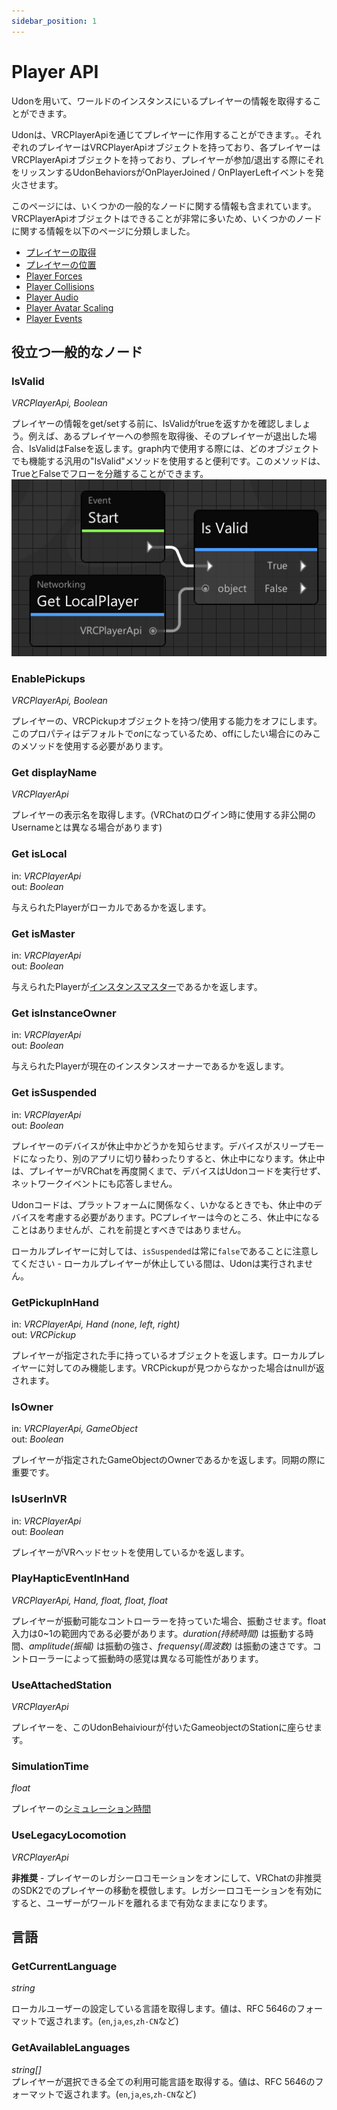 ```yaml
---
sidebar_position: 1
---
```

# Player API
Udonを用いて、ワールドのインスタンスにいるプレイヤーの情報を取得することができます。

Udonは、VRCPlayerApiを通じてプレイヤーに作用することができます。。それぞれのプレイヤーはVRCPlayerApiオブジェクトを持っており、各プレイヤーはVRCPlayerApiオブジェクトを持っており、プレイヤーが参加/退出する際にそれをリッスンするUdonBehaviorsがOnPlayerJoined / OnPlayerLeftイベントを発火させます。

このページには、いくつかの一般的なノードに関する情報も含まれています。VRCPlayerApiオブジェクトはできることが非常に多いため、いくつかのノードに関する情報を以下のページに分類しました。

* [プレイヤーの取得](/worlds/udon/playerapi/getting-players)
* [プレイヤーの位置](/worlds/udon/playerapi/player-positions)
* [Player Forces](/worlds/udon/playerapi/player-forces)
* [Player Collisions](/worlds/udon/playerapi/player-collisions)
* [Player Audio](/worlds/udon/playerapi/player-audio)
* [Player Avatar Scaling](/worlds/udon/playerapi/player-avatar-scaling)
* [Player Events](/worlds/udon/graph/event-nodes#player-events)

## 役立つ一般的なノード

### IsValid
*VRCPlayerApi, Boolean*

プレイヤーの情報をget/setする前に、IsValidがtrueを返すかを確認しましょう。例えば、あるプレイヤーへの参照を取得後、そのプレイヤーが退出した場合、IsValidはFalseを返します。graph内で使用する際には、どのオブジェクトでも機能する汎用の"IsValid"メソッドを使用すると便利です。このメソッドは、TrueとFalseでフローを分離することができます。
![index-59fc2c8-player-isvalid.png](/img/worlds/index-59fc2c8-player-isvalid.png)

### EnablePickups
*VRCPlayerApi, Boolean*

プレイヤーの、VRCPickupオブジェクトを持つ/使用する能力をオフにします。このプロパティはデフォルトで*on*になっているため、offにしたい場合にのみこのメソッドを使用する必要があります。

### Get displayName
*VRCPlayerApi*

プレイヤーの表示名を取得します。(VRChatのログイン時に使用する非公開のUsernameとは異なる場合があります)

### Get isLocal
in: *VRCPlayerApi*  
out: *Boolean*

与えられたPlayerがローカルであるかを返します。

### Get isMaster
in: *VRCPlayerApi*  
out: *Boolean*

与えられたPlayerが[インスタンスマスター](/worlds/udon/networking#the-instance-master)であるかを返します。

### Get isInstanceOwner
in: *VRCPlayerApi*  
out: *Boolean*

与えられたPlayerが現在のインスタンスオーナーであるかを返します。

### Get isSuspended
in: *VRCPlayerApi*  
out: *Boolean*

プレイヤーのデバイスが休止中かどうかを知らせます。デバイスがスリープモードになったり、別のアプリに切り替わったりすると、休止中になります。休止中は、プレイヤーがVRChatを再度開くまで、デバイスはUdonコードを実行せず、ネットワークイベントにも応答しません。

Udonコードは、プラットフォームに関係なく、いかなるときでも、休止中のデバイスを考慮する必要があります。PCプレイヤーは今のところ、休止中になることはありませんが、これを前提とすべきではありません。

ローカルプレイヤーに対しては、`isSuspended`は常に`false`であることに注意してください - ローカルプレイヤーが休止している間は、Udonは実行されません。

### GetPickupInHand
in: *VRCPlayerApi, Hand (none, left, right)*  
out: *VRCPickup*

プレイヤーが指定された手に持っているオブジェクトを返します。ローカルプレイヤーに対してのみ機能します。VRCPickupが見つからなかった場合はnullが返されます。

### IsOwner
in: *VRCPlayerApi, GameObject*  
out: *Boolean*

プレイヤーが指定されたGameObjectのOwnerであるかを返します。同期の際に重要です。

### IsUserInVR
in: *VRCPlayerApi*  
out: *Boolean*

プレイヤーがVRヘッドセットを使用しているかを返します。

### PlayHapticEventInHand
*VRCPlayerApi, Hand, float, float, float*

プレイヤーが振動可能なコントローラーを持っていた場合、振動させます。float入力は0~1の範囲内である必要があります。*duration(持続時間)* は振動する時間、*amplitude(振幅)* は振動の強さ、*frequensy(周波数)* は振動の速さです。コントローラーによって振動時の感覚は異なる可能性があります。

### UseAttachedStation
*VRCPlayerApi*

プレイヤーを、このUdonBehaiviourが付いたGameobjectのStationに座らせます。

### SimulationTime
*float*

プレイヤーの[シミュレーション時間](/worlds/udon/networking/network-components)

### UseLegacyLocomotion
*VRCPlayerApi*

**非推奨** - プレイヤーのレガシーロコモーションをオンにして、VRChatの非推奨のSDK2でのプレイヤーの移動を模倣します。レガシーロコモーションを有効にすると、ユーザーがワールドを離れるまで有効なままになります。


## 言語

### GetCurrentLanguage
*string*  

ローカルユーザーの設定している言語を取得します。値は、RFC 5646のフォーマットで返されます。(`en`,`ja`,`es`,`zh-CN`など)

### GetAvailableLanguages
*string[]*  
プレイヤーが選択できる全ての利用可能言語を取得する。値は、RFC 5646のフォーマットで返されます。(`en`,`ja`,`es`,`zh-CN`など)
